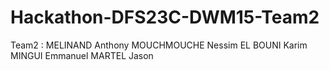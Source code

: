 # Hackathon-DFS23C-DWM15-Team2
Team2 : MELINAND Anthony MOUCHMOUCHE Nessim EL BOUNI Karim MINGUI Emmanuel MARTEL Jason
